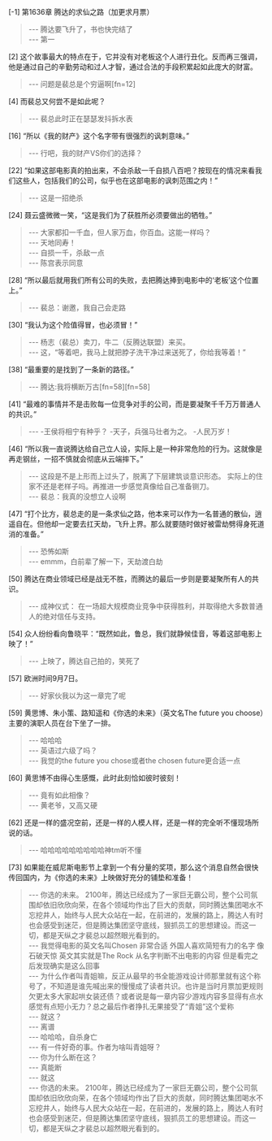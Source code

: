 
[-1] 第1636章 腾达的求仙之路（加更求月票）
>--- 腾达要飞升了，书也快完结了<br>
>--- 第一<br>

[2] 这个故事最大的特点在于，它并没有对老板这个人进行丑化。反而再三强调，他是通过自己的辛勤劳动和过人才智，通过合法的手段积累起如此庞大的财富。
>--- 问题是裴总是个穷逼啊[fn=12]<br>

[4] 而裴总又何尝不是如此呢？
>--- 裴总此时正在瑟瑟发抖拆水表<br>

[16] “所以《我的财产》这个名字带有很强烈的讽刺意味。”
>--- 行吧，我的财产VS你们的选择？<br>

[22] “如果这部电影真的拍出来，不会杀敌一千自损八百吧？按现在的情况来看我们这些人，包括我们的公司，似乎也在这部电影的讽刺范围之内！”
>--- 这是一招绝杀<br>

[24] 聂云盛微微一笑，“这是我们为了获胜所必须要做出的牺牲。”
>--- 大家都扣一千血，但人家万血，你百血。这能一样吗？<br>
>--- 天地同寿！<br>
>--- 自损一千，杀敌一点<br>
>--- 陈宫表示同意<br>

[28] “所以最后就用我们所有公司的失败，去把腾达捧到电影中的‘老板’这个位置上。”
>--- 裴总：谢邀，我自己会走路<br>

[30] “我认为这个险值得冒，也必须冒！”
>--- 杨志（裴总）卖刀，牛二（反腾达联盟）来买。<br>
>--- 这，“等着吧，我马上就把脖子洗干净过来送死了，你给我等着！”<br>

[38] “最重要的是找到了一条新的路径。”
>--- 腾达:我将横断万古[fn=58][fn=58]<br>

[41] “最难的事情并不是击败每一位竞争对手的公司，而是要凝聚千千万万普通人的共识。”
>--- -王侯将相宁有种乎？
-天子，兵强马壮者为之。
-人民万岁！<br>

[46] “所以我一直说腾达给自己立人设，实际上是一种非常危险的行为。这就像是再走钢丝，一招不慎就会彻底从云端摔下。”
>--- 这段是不是上形而上过头了，脱离了下层建筑谈意识形态。
实际上的住家不还是老样子吗。再推进一步感觉真像给自己准备铡刀。<br>
>--- 裴总：我真的没想立人设啊<br>

[47] “打个比方，裴总走的是一条求仙之路，他本来可以作为一名普通的散仙，逍遥自在。但他却一定要去扛天劫，飞升上界。那么就要随时做好被雷劫劈得身死道消的准备。”
>--- 恐怖如斯<br>
>--- emmm，白前辈了解一下，天劫渡白劫<br>

[50] 腾达在商业领域已经是战无不胜，而腾达的最后一步则是要凝聚所有人的共识。
>--- 成神仪式：
在一场超大规模商业竞争中获得胜利，并取得绝大多数普通人的绝对信任与支持。<br>

[54] 众人纷纷看向鲁晓平：“既然如此，鲁总，我们就静候佳音，等着这部电影上映了！”
>--- 上映了，腾达自己拍的，笑死了<br>

[57] 欧洲时间9月7日。
>--- 好家伙我以为这一章完了呢<br>

[59] 黄思博、朱小策、路知遥和《你选的未来》（英文名The future you choose）主要的演职人员在台下坐了一排。
>--- 哈哈哈<br>
>--- 英语过六级了吗？<br>
>--- 我觉的the future you chose或者the chosen future更合适一点<br>

[60] 黄思博不由得心生感慨，此时此刻恰如彼时彼刻！
>--- 竟有如此相像？<br>
>--- 黄老爷，又高又硬<br>

[62] 还是一样的盛况空前，还是一样的人模人样，还是一样的完全听不懂现场所说的话。
>--- 哈哈哈哈哈哈哈哈哈神tm听不懂<br>

[73] 如果能在威尼斯电影节上拿到一个有分量的奖项，那么这个消息自然会很快传回国内，为《你选的未来》上映做好充分的铺垫和准备！
>--- 你选的未来。
2100年，腾达已经成为了一家巨无霸公司，整个公司氛围却依旧欣欣向荣，在各个领域均作出了巨大的贡献，同时腾达集团喝水不忘挖井人，始终与人民大众站在一起，在前进的，发展的路上，腾达人有时也会感受到迷茫，但是腾达集团坚守底线，狠抓员工的思想建设。而这一切，都是天纵之才裴总以超然眼光看到的。<br>
>--- 我觉得电影的英文名叫Chosen 非常合适
外国人喜欢简短有力的名字
像石破天惊 英文其实就是The Rock
从名字判断不出电影的内容 但是看完之后发现确实是这么回事<br>
>--- 为什么作者叫青姐嘛，反正从最早的书全能游戏设计师那里就有这个称号了，不知道是谁先喊出来的慢慢成了读者共识。也许是当时月票加更规则欠更太多大家起哄女装还债？或者说是每一章内容少游戏内容多显得有点水感觉有点短小无力？总之最后作者挣扎无果接受了“青姐”这个爱称<br>
>--- 就这？<br>
>--- 离谱<br>
>--- 哈哈哈，自杀身亡<br>
>--- 有一件好奇的事。作者为啥叫青姐呀？<br>
>--- 你为什么断在这？<br>
>--- 真能断<br>
>--- 就这<br>
>--- 你选的未来。
2100年，腾达已经成为了一家巨无霸公司，整个公司氛围却依旧欣欣向荣，在各个领域均作出了巨大的贡献，同时腾达集团喝水不忘挖井人，始终与人民大众站在一起，在前进的，发展的路上，腾达人有时也会感受到迷茫，但是腾达集团坚守底线，狠抓员工的思想建设。而这一切，都是天纵之才裴总以超然眼光看到的。<br>
